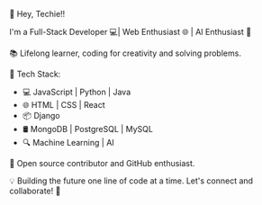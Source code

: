 

👋 Hey, Techie!!

I'm a Full-Stack Developer 💻|  Web Enthusiast 🌐 | AI Enthusiast 🤖 

📚  Lifelong learner, coding for creativity and solving problems.

🔧 Tech Stack:
   - 💻 JavaScript | Python | Java
   - 🌐 HTML | CSS | React
   - 📦 Django 
   - 🛢️ MongoDB | PostgreSQL | MySQL
   - 🔍 Machine Learning | AI

🌟 Open source contributor and GitHub enthusiast.

💡 Building the future one line of code at a time. Let's connect and collaborate! 🚀
